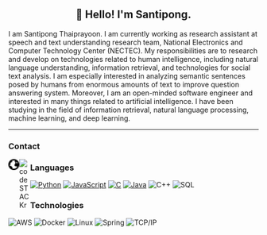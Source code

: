 <h2 align="center">👋 Hello! I'm Santipong.</h2>

<p>I am Santipong Thaiprayoon. I am currently working as research assistant at speech and text understanding research team, National Electronics and Computer Technology Center (NECTEC). My responsibilities are to research and develop on technologies related to human intelligence, including natural language understanding, information retrieval, and technologies for social text analysis. I am especially interested in analyzing semantic sentences posed by humans from enormous amounts of text to improve question answering system. Moreover, I am an open-minded software engineer and interested in many things related to artificial intelligence. I have been studying in the field of information retrieval, natural language processing, machine learning, and deep learning.</p>

---

### Contact

[<img align="left" alt="codeSTACKr" width="22px" src="https://raw.githubusercontent.com/iconic/open-iconic/master/svg/globe.svg" />](https://santipongth.github.io/)
[<img align="left" alt="codeSTACKr" width="22px" src="https://cdn.jsdelivr.net/npm/simple-icons@v3/icons/researchgate.svg" />](https://www.researchgate.net/profil/Santipong_Thaiprayoon)

### Languages

[![Python](https://img.shields.io/badge/-Python-000?&logo=python)](https://github.com/adamalston?tab=repositories&q=&type=&language=python)
[![JavaScript](https://img.shields.io/badge/-JavaScript-000?&logo=JavaScript&logoColor=ddc508)](https://github.com/adamalston?tab=repositories&q=&type=&language=javascript)
[![C](https://img.shields.io/badge/-C-000?&logo=C)](https://github.com/adamalston?tab=repositories&q=&type=&language=c)
[![Java](https://img.shields.io/badge/-Java-000?&logo=Java&logoColor=007396)](https://github.com/adamalston?tab=repositories&q=&type=&language=java)
![C++](https://img.shields.io/badge/-C++-000?&logo=c%2b%2b&logoColor=00599C)
![SQL](https://img.shields.io/badge/-SQL-000?&logo=MySQL&logoColor=4479A1)

### Technologies

![AWS](https://img.shields.io/badge/-AWS-000?&logo=Amazon-AWS&logoColor=FF9900)
![Docker](https://img.shields.io/badge/-Docker-000?&logo=Docker)
![Linux](https://img.shields.io/badge/-Linux-000?&logo=Linux&logoColor=FCC624)
![Spring](https://img.shields.io/badge/-Spring-000?&logo=Spring)
![TCP/IP](https://img.shields.io/badge/-TCP%2FIP-000?&logo=Cisco)
